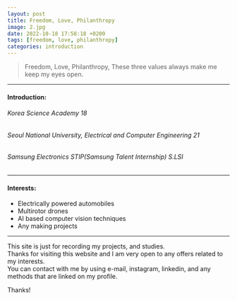 ```yaml
---
layout: post
title: Freedom, Love, Philanthropy
image: 2.jpg
date: 2022-10-18 17:58:18 +0200
tags: [freedom, love, philanthropy]
categories: introduction
---
```

> Freedom, Love, Philanthropy, These three values always make me keep my eyes open.

***

#### Introduction:
###### Korea Science Academy 18
###### Seoul National University, Electrical and Computer Engineering 21
###### Samsung Electronics STIP(Samsung Talent Internship) S.LSI 

***

#### Interests: 

* Electrically powered automobiles
* Multirotor drones
* AI based computer vision techniques
* Any making projects 

***

This site is just for recording my projects, and studies. <br>
Thanks for visiting this website and I am very open to any offers related to my interests. <br>
You can contact with me by using e-mail, instagram, linkedin, and any methods that are linked on my profile. <br>

Thanks!
